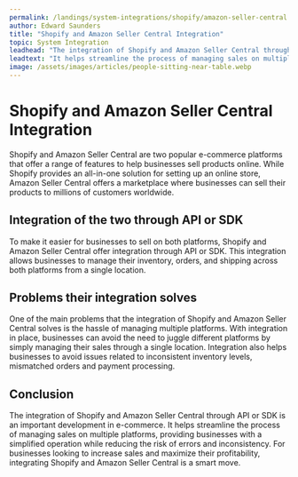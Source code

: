```yaml
---
permalink: /landings/system-integrations/shopify/amazon-seller-central
author: Edward Saunders
title: "Shopify and Amazon Seller Central Integration"
topic: System Integration
leadhead: "The integration of Shopify and Amazon Seller Central through API or SDK is an important development in e-commerce"
leadtext: "It helps streamline the process of managing sales on multiple platforms, providing businesses with a simplified operation while reducing the risk of errors and inconsistency. For businesses looking to increase sales and maximize their profitability, integrating Shopify and Amazon Seller Central is a smart move."
image: /assets/images/articles/people-sitting-near-table.webp
---
```

<div class="arttext">  <h1>Shopify and Amazon Seller Central Integration</h1>
  <p>Shopify and Amazon Seller Central are two popular e-commerce platforms that offer a range of features to help businesses sell products online. While Shopify provides an all-in-one solution for setting up an online store, Amazon Seller Central offers a marketplace where businesses can sell their products to millions of customers worldwide.</p>

  <h2>Integration of the two through API or SDK</h2>
  <p>To make it easier for businesses to sell on both platforms, Shopify and Amazon Seller Central offer integration through API or SDK. This integration allows businesses to manage their inventory, orders, and shipping across both platforms from a single location. </p>

  <h2>Problems their integration solves</h2>
  <p>One of the main problems that the integration of Shopify and Amazon Seller Central solves is the hassle of managing multiple platforms. With integration in place, businesses can avoid the need to juggle different platforms by simply managing their sales through a single location. Integration also helps businesses to avoid issues related to inconsistent inventory levels, mismatched orders and payment processing.</p>

  <h2>Conclusion</h2>
  <p>The integration of Shopify and Amazon Seller Central through API or SDK is an important development in e-commerce. It helps streamline the process of managing sales on multiple platforms, providing businesses with a simplified operation while reducing the risk of errors and inconsistency. For businesses looking to increase sales and maximize their profitability, integrating Shopify and Amazon Seller Central is a smart move.</p>
</div>